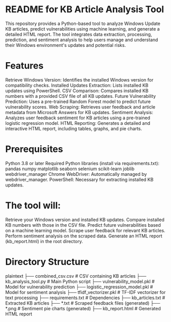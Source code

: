# README for KB Article Analysis Tool

This repository provides a Python-based tool to analyze Windows Update KB articles, predict vulnerabilities using machine learning, and generate a detailed HTML report. The tool integrates data extraction, processing, prediction, and sentiment analysis to help users manage and understand their Windows environment's updates and potential risks.

# Features

Retrieve Windows Version: Identifies the installed Windows version for compatibility checks.
Installed Updates Extraction: Lists installed KB updates using PowerShell.
CSV Comparison: Compares installed KB numbers with a provided CSV file of all KB updates.
Future Vulnerability Prediction: Uses a pre-trained Random Forest model to predict future vulnerability scores.
Web Scraping: Retrieves user feedback and article metadata from Microsoft Answers for KB updates.
Sentiment Analysis: Analyzes user feedback sentiment for KB articles using a pre-trained logistic regression model.
HTML Reporting: Generates a detailed and interactive HTML report, including tables, graphs, and pie charts.

# Prerequisites
Python 3.8 or later
Required Python libraries (install via requirements.txt):
pandas
numpy
matplotlib
seaborn
selenium
scikit-learn
joblib
webdriver_manager
Chrome WebDriver: Automatically managed by webdriver_manager.
PowerShell: Necessary for extracting installed KB updates.


# The tool will:

Retrieve your Windows version and installed KB updates.
Compare installed KB numbers with those in the CSV file.
Predict future vulnerabilities based on a machine learning model.
Scrape user feedback for relevant KB articles.
Perform sentiment analysis on the scraped data.
Generate an HTML report (kb_report.html) in the root directory.

# Directory Structure
plaintext
├── combined_csv.csv              # CSV containing KB articles
├── kb_analysis_tool.py           # Main Python script
├── vulnerability_model.pkl       # Model for vulnerability prediction
├── logistic_regression_model.pkl # Model for sentiment analysis
├── tfidf_vectorizer.pkl          # TF-IDF vectorizer for text processing
├── requirements.txt              # Dependencies
├── kb_articles.txt               # Extracted KB articles
├── *.txt                         # Scraped feedback files (generated)
├── *.png                         # Sentiment pie charts (generated)
├── kb_report.html                # Generated HTML report
